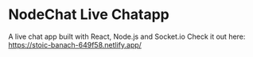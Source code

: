 # NodeChat Live Chatapp
A live chat app built with React, Node.js and Socket.io
Check it out here: https://stoic-banach-649f58.netlify.app/
